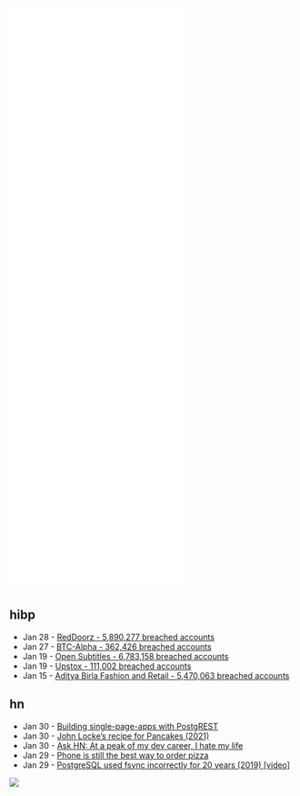 ![Metrics](https://raw.githubusercontent.com/phixion/phixion/master/metrics.svg)

## hibp

<!--
for https://github.com/phixion/phixion/blob/main/.github/workflows/feeds.yml
-->
<!--START_SECTION:haveibeenpwnd-->
- Jan 28 - [RedDoorz - 5,890,277 breached accounts](https://haveibeenpwned.com/PwnedWebsites#RedDoorz)
- Jan 27 - [BTC-Alpha - 362,426 breached accounts](https://haveibeenpwned.com/PwnedWebsites#BTCAlpha)
- Jan 19 - [Open Subtitles - 6,783,158 breached accounts](https://haveibeenpwned.com/PwnedWebsites#OpenSubtitles)
- Jan 19 - [Upstox - 111,002 breached accounts](https://haveibeenpwned.com/PwnedWebsites#Upstox)
- Jan 15 - [Aditya Birla Fashion and Retail - 5,470,063 breached accounts](https://haveibeenpwned.com/PwnedWebsites#ABFRL)
<!--END_SECTION:haveibeenpwnd-->

## hn

<!--
for https://github.com/phixion/phixion/blob/main/.github/workflows/feeds.yml
-->
<!--START_SECTION:hn-->
- Jan 30 - [Building single-page-apps with PostgREST](https://blog.polyglot.network/backend.sql-+-frontend.js-love)
- Jan 30 - [John Locke’s recipe for Pancakes (2021)](https://rarecooking.com/2021/12/14/john-lockes-recipe-for-pancakes/)
- Jan 30 - [Ask HN: At a peak of my dev career, I hate my life](https://news.ycombinator.com/item?id=30132560)
- Jan 29 - [Phone is still the best way to order pizza](https://dan.bulwinkle.net/blog/phone-is-still-the-best-way-to-order-pizza/)
- Jan 29 - [PostgreSQL used fsync incorrectly for 20 years (2019) [video]](https://archive.fosdem.org/2019/schedule/event/postgresql_fsync/)
<!--END_SECTION:hn-->

<!--
for https://yhype.me
-->
![](https://hit.yhype.me/github/profile?user_id=13013670)

